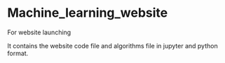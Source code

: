 # Machine_learning_website
For website launching

It contains the website code file and algorithms file in jupyter and python format.
